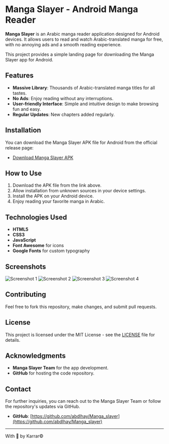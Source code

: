 # Manga Slayer - Android Manga Reader

**Manga Slayer** is an Arabic manga reader application designed for Android devices. It allows users to read and watch Arabic-translated manga for free, with no annoying ads and a smooth reading experience. 

This project provides a simple landing page for downloading the Manga Slayer app for Android.

## Features

- **Massive Library**: Thousands of Arabic-translated manga titles for all tastes.
- **No Ads**: Enjoy reading without any interruptions.
- **User-friendly Interface**: Simple and intuitive design to make browsing fun and easy.
- **Regular Updates**: New chapters added regularly.

## Installation

You can download the Manga Slayer APK file for Android from the official release page:

- [Download Manga Slayer APK](https://github.com/abdlhay/Manga_slayer/releases)

## How to Use

1. Download the APK file from the link above.
2. Allow installation from unknown sources in your device settings.
3. Install the APK on your Android device.
4. Enjoy reading your favorite manga in Arabic.

## Technologies Used

- **HTML5**
- **CSS3**
- **JavaScript**
- **Font Awesome** for icons
- **Google Fonts** for custom typography

## Screenshots

![Screenshot 1](assets/images/image_1.webp)
![Screenshot 2](assets/images/image_2.webp)
![Screenshot 3](assets/images/image_3.webp)
![Screenshot 4](assets/images/image_4.webp)

## Contributing

Feel free to fork this repository, make changes, and submit pull requests.

## License

This project is licensed under the MIT License - see the [LICENSE](LICENSE) file for details.

## Acknowledgments

- **Manga Slayer Team** for the app development.
- **GitHub** for hosting the code repository.

## Contact

For further inquiries, you can reach out to the Manga Slayer Team or follow the repository's updates via GitHub.

- **GitHub**: [https://github.com/abdlhay/Manga_slayer](https://github.com/abdlhay/Manga_slayer)

---

With 💙 by Karrar©